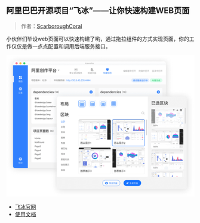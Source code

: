 ## 阿里巴巴开源项目“飞冰”——让你快速构建WEB页面

> 作者：[ScarboroughCoral](https://github.com/ScarboroughCoral)

小伙伴们毕设web页面可以快速构建了哟，通过拖拉组件的方式实现页面，你的工作仅仅是做一点点配置和调用后端服务接口。

![alibaba-ice](./pics/alibaba-ice.png)

- [飞冰官网](https://alibaba.github.io/ice/)
- [使用文档](https://alibaba.github.io/ice/docs/about)
